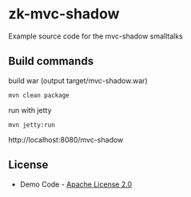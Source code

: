 # zk-mvc-shadow

Example source code for the mvc-shadow smalltalks

## Build commands

build war (output target/mvc-shadow.war)
```
mvn clean package
```

run with jetty
```
mvn jetty:run
```
http://localhost:8080/mvc-shadow

## License
* Demo Code - [Apache License 2.0](http://www.apache.org/licenses/LICENSE-2.0)
